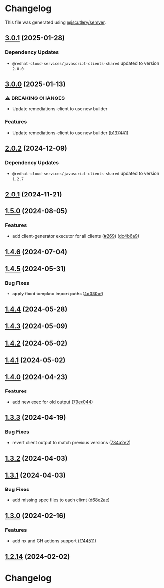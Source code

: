 # Changelog

This file was generated using [@jscutlery/semver](https://github.com/jscutlery/semver).

## [3.0.1](https://github.com/RedHatInsights/javascript-clients/compare/@redhat-cloud-services/remediations-client-3.0.0...@redhat-cloud-services/remediations-client-3.0.1) (2025-01-28)

### Dependency Updates

* `@redhat-cloud-services/javascript-clients-shared` updated to version `2.0.0`
## [3.0.0](https://github.com/RedHatInsights/javascript-clients/compare/@redhat-cloud-services/remediations-client-2.0.2...@redhat-cloud-services/remediations-client-3.0.0) (2025-01-13)


### ⚠ BREAKING CHANGES

* Update remediations-client to use new builder

### Features

* Update remediations-client to use new builder ([b137441](https://github.com/RedHatInsights/javascript-clients/commit/b1374418b5442a8687f7250625890424ab93fc29))

## [2.0.2](https://github.com/RedHatInsights/javascript-clients/compare/@redhat-cloud-services/remediations-client-2.0.1...@redhat-cloud-services/remediations-client-2.0.2) (2024-12-09)

### Dependency Updates

* `@redhat-cloud-services/javascript-clients-shared` updated to version `1.2.7`
## [2.0.1](https://github.com/RedHatInsights/javascript-clients/compare/@redhat-cloud-services/remediations-client-2.0.0...@redhat-cloud-services/remediations-client-2.0.1) (2024-11-21)

## [1.5.0](https://github.com/RedHatInsights/javascript-clients/compare/@redhat-cloud-services/remediations-client-1.4.6...@redhat-cloud-services/remediations-client-1.5.0) (2024-08-05)


### Features

* add client-generator executor for all clients ([#269](https://github.com/RedHatInsights/javascript-clients/issues/269)) ([dc4b6a9](https://github.com/RedHatInsights/javascript-clients/commit/dc4b6a91dd47e5407812157f0b8efde22eb22ef1))

## [1.4.6](https://github.com/RedHatInsights/javascript-clients/compare/@redhat-cloud-services/remediations-client-1.4.5...@redhat-cloud-services/remediations-client-1.4.6) (2024-07-04)

## [1.4.5](https://github.com/RedHatInsights/javascript-clients/compare/@redhat-cloud-services/remediations-client-1.4.4...@redhat-cloud-services/remediations-client-1.4.5) (2024-05-31)


### Bug Fixes

* apply fixed template import paths ([4d389ef](https://github.com/RedHatInsights/javascript-clients/commit/4d389ef15abf07a4ac24e6ff6656e39cb9789889))

## [1.4.4](https://github.com/RedHatInsights/javascript-clients/compare/@redhat-cloud-services/remediations-client-1.4.3...@redhat-cloud-services/remediations-client-1.4.4) (2024-05-28)

## [1.4.3](https://github.com/RedHatInsights/javascript-clients/compare/@redhat-cloud-services/remediations-client-1.4.2...@redhat-cloud-services/remediations-client-1.4.3) (2024-05-09)

## [1.4.2](https://github.com/RedHatInsights/javascript-clients/compare/@redhat-cloud-services/remediations-client-1.4.1...@redhat-cloud-services/remediations-client-1.4.2) (2024-05-02)

## [1.4.1](https://github.com/RedHatInsights/javascript-clients/compare/@redhat-cloud-services/remediations-client-1.4.0...@redhat-cloud-services/remediations-client-1.4.1) (2024-05-02)

## [1.4.0](https://github.com/RedHatInsights/javascript-clients/compare/@redhat-cloud-services/remediations-client-1.3.3...@redhat-cloud-services/remediations-client-1.4.0) (2024-04-23)


### Features

* add new exec for old output ([79ee044](https://github.com/RedHatInsights/javascript-clients/commit/79ee044c77d216c71a5040405017a0a1d422cf90))

## [1.3.3](https://github.com/RedHatInsights/javascript-clients/compare/@redhat-cloud-services/remediations-client-1.3.2...@redhat-cloud-services/remediations-client-1.3.3) (2024-04-19)


### Bug Fixes

* revert client output to match previous versions ([734a2e2](https://github.com/RedHatInsights/javascript-clients/commit/734a2e22d1464892ca1fb3114b366435c90d1110))

## [1.3.2](https://github.com/RedHatInsights/javascript-clients/compare/@redhat-cloud-services/remediations-client-1.3.1...@redhat-cloud-services/remediations-client-1.3.2) (2024-04-03)

## [1.3.1](https://github.com/Hyperkid123/javascript-clients/compare/@redhat-cloud-services/remediations-client-1.3.0...@redhat-cloud-services/remediations-client-1.3.1) (2024-04-03)


### Bug Fixes

* add missing spec files to each client ([d68e2ae](https://github.com/Hyperkid123/javascript-clients/commit/d68e2ae5d7d21f03cb60181c19ea12f18e9989b6))

## [1.3.0](https://github.com/RedHatInsights/javascript-clients/compare/@redhat-cloud-services/remediations-client-1.2.13...@redhat-cloud-services/remediations-client-1.3.0) (2024-02-16)


### Features

* add nx and GH actions support ([f744511](https://github.com/RedHatInsights/javascript-clients/commit/f744511308bf530dd53724792939e133c8d7cf22))

## [1.2.14](https://github.com/RedHatInsights/javascript-clients/compare/@redhat-cloud-services/remediations-client-1.2.13...@redhat-cloud-services/remediations-client-1.2.14) (2024-02-02)

# Changelog